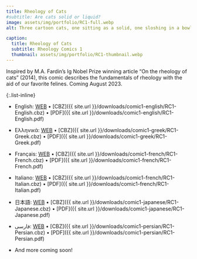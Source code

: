 ```yaml
---
title: Rheology of Cats
#subtitle: Are cats solid or liquid? 
image: assets/img/portfolio/RC1-full.webp
alt: Three cartoon cats, one sitting as a solid, one sloshing in a bowl as lliquid, and one stretching it's body across the page in loops.

caption:
  title: Rheology of Cats 
  subtitle: Rheology Comics 1
  thumbnail: assets/img/portfolio/RC1-thumbnail.webp
---
```

Inspired by M.A. Fardin’s Ig Nobel Prize winning article “On the rheology of cats” (2014), this comic describes the fundamentals of rheology with the aid of our favorite felines. 
Coming August 2023.

{:.list-inline}
- English: [WEB](/comic1-english) &#x2022; [CBZ]({{ site.url }}/downloads/comic1-english/RC1-English.cbz) &#x2022; [PDF]({{ site.url }}/downloads/comic1-english/RC1-English.pdf)
- Ελληνικά: [WEB](/comic1-greek) &#x2022; [CBZ]({{ site.url }}/downloads/comic1-greek/RC1-Greek.cbz) &#x2022; [PDF]({{ site.url }}/downloads/comic1-greek/RC1-Greek.pdf)
- Français: [WEB](/comic1-french) &#x2022; [CBZ]({{ site.url }}/downloads/comic1-french/RC1-French.cbz) &#x2022; [PDF]({{ site.url }}/downloads/comic1-french/RC1-French.pdf)
- Italiano: [WEB](/comic1-italian) &#x2022; [CBZ]({{ site.url }}/downloads/comic1-french/RC1-Italian.cbz) &#x2022; [PDF]({{ site.url }}/downloads/comic1-french/RC1-Italian.pdf)
- 日本語: [WEB](/comic1-japanese) &#x2022; [CBZ]({{ site.url }}/downloads/comic1-japanese/RC1-Japanese.cbz) &#x2022; [PDF]({{ site.url }}/downloads/comic1-japanese/RC1-Japanese.pdf)
- فارسی: [WEB](/comic1-persian) &#x2022; [CBZ]({{ site.url }}/downloads/comic1-persian/RC1-Persian.cbz) &#x2022; [PDF]({{ site.url }}/downloads/comic1-persian/RC1-Persian.pdf)

- And more coming soon!

